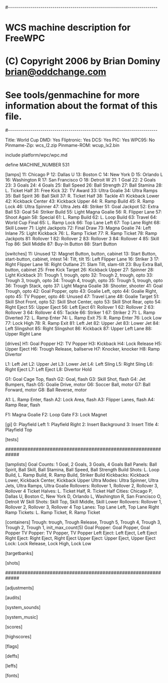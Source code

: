 #--------------------------------------------------------------------------
# WCS machine description for FreeWPC
# (C) Copyright 2006 by Brian Dominy <brian@oddchange.com>
#
# See tools/genmachine for more information about the format of this file.
#--------------------------------------------------------------------------

Title: World Cup
DMD: Yes
Fliptronic: Yes
DCS: Yes
PIC: Yes
WPC95: No
Pinmame-Zip: wcs_l2.zip
Pinmame-ROM: wcup_lx2.bin

include platform/wpc/wpc.md

define MACHINE_NUMBER 531

[lamps]
11: Chicago P
12: Dallas U
13: Boston C
14: New York D
15: Orlando L
16: Washington R
17: San Francisco O
18: Detroit W
21: 1 Goal
22: 2 Goals
23: 3 Goals
24: 4 Goals
25: Ball Speed
26: Ball Strength
27: Ball Stamina
28: L. Ticket Half
31: Free Kick
32: TV Award
33: Ultra Goalie
34: Ultra Ramps
35: Ball Spirit
36: Ball Skill
37: R. Ticket Half
38: Tackle
41: Kickback Lower
42: Kickback Center
43: Kickback Upper
44: R. Ramp Build
45: R. Ramp Lock
46: Ultra Spinner
47: Ultra Jets
48: Striker
51: Goal Jackpot
52: Extra Ball
53: Goal
54: Striker Build
55: Light Magna Goalie
56: R. Flipper Lane
57: Shoot Again
58: Special
61: L. Ramp Build
62: L. Loop Build
63: Travel
64: World Cup Final
65: L. Ramp Lock
66: Top Lane Left
67: Top Lane Right
68: Skill Lower
71: Light Jackpots
72: Final Draw
73: Magna Goalie
74: Left Inlane
75: Light Kickback
76: L. Ramp Ticket
77: R. Ramp Ticket
78: Ramp Jackpots
81: Rollover 1
82: Rollover 2
83: Rollover 3
84: Rollover 4
85: Skill Top
86: Skill Middle
87: Buy-In Button
88: Start Button

[switches]
11: Unused
12: Magnet Button, button, cabinet
13: Start Button, start-button, cabinet, intest
14: Tilt, tilt
15: Left Flipper Lane
16: Striker 3
17: Right Flipper Lane
18: Right Outlane
21: Slam Tilt, slam-tilt
23: Buy Extra Ball, button, cabinet
25: Free Kick Target
26: Kickback Upper
27: Spinner
28: Light Kickback
31: Trough 1, trough, opto
32: Trough 2, trough, opto
33: Trough 3, trough, opto
34: Trough 4, trough, opto
35: Trough 5, trough, opto
36: Trough Stack, opto
37: Light Magna Goalie
38: Shooter, shooter
41: Goal Trough, opto
42: Goal Popper, opto
43: Goalie Left, opto
44: Goalie Right, opto
45: TV Popper, opto
46: Unused
47: Travel Lane
48: Goalie Target
51: Skill Shot Front, opto
52: Skill Shot Center, opto
53: Skill Shot Rear, opto
54: Right Eject
55: Upper Eject
56: Left Eject
61: Rollover 1
62: Rollover 2
63: Rollover 3
64: Rollover 4
65: Tackle
66: Striker 1
67: Striker 2
71: L. Ramp Diverted
72: L. Ramp Enter
74: L. Ramp Exit
75: R. Ramp Enter
76: Lock Low
77: Lock High
78: R. Ramp Exit
81: Left Jet
82: Upper Jet
83: Lower Jet
84: Left Slingshot
85: Right Slingshot
86: Kickback
87: Upper Left Lane
88: Upper Right Lane

[drives]
H1: Goal Popper
H2: TV Popper
H3: Kickback
H4: Lock Release
H5: Upper Eject
H6: Trough Release, ballserve
H7: Knocker, knocker
H8: Ramp Divertor

L1: Left Jet
L2: Upper Jet
L3: Lower Jet
L4: Left Sling
L5: Right Sling
L6: Right Eject
L7: Left Eject
L8: Divertor Hold

G1: Goal Cage Top, flash
G2: Goal, flash
G3: Skill Shot, flash
G4: Jet Bumpers, flash
G5: Goalie Drive, motor
G6: Soccer Ball, motor
G7: Ball Forward, motor
G8: Ball Reverse, motor

A1: L. Ramp Enter, flash
A2: Lock Area, flash
A3: Flipper Lanes, flash
A4: Ramp Rear, flash

F1: Magna Goalie
F2: Loop Gate
F3: Lock Magnet

[gi]
0: Playfield Left
1: Playfield Right
2: Insert Background
3: Insert Title
4: Playfield Top

[tests]

#############################################################

[lamplists]
Goal Counts: 1 Goal, 2 Goals, 3 Goals, 4 Goals
Ball Panels: Ball Spirit, Ball Skill, Ball Stamina, Ball Speed, Ball Strength
Build Shots: L. Loop Build, L. Ramp Build, R. Ramp Build, Striker Build
Kickbacks: Kickback Lower, Kickback Center, Kickback Upper
Ultra Modes: Ultra Spinner, Ultra Jets, Ultra Ramps, Ultra Goalie
Rollovers: Rollover 1, Rollover 2, Rollover 3, Rollover 4
Ticket Halves: L. Ticket Half, R. Ticket Half
Cities: Chicago P, Dallas U, Boston C, New York D, Orlando L, Washington R, San Francisco O, Detroit W
Skill Shots: Skill Top, Skill Middle, Skill Lower
Rollovers: Rollover 1, Rollover 2, Rollover 3, Rollover 4
Top Lanes: Top Lane Left, Top Lane Right
Ramp Tickets: L. Ramp Ticket, R. Ramp Ticket

[containers]
Trough: trough, Trough Release, Trough 5, Trough 4, Trough 3, Trough 2, Trough 1, init_max_count(5)
Goal Popper: Goal Popper, Goal Popper
TV Popper: TV Popper, TV Popper
Left Eject: Left Eject, Left Eject
Right Eject: Right Eject, Right Eject
Upper Eject: Upper Eject, Upper Eject
Lock: Lock Release, Lock High, Lock Low

[targetbanks]

[shots]

#############################################################

[adjustments]

[audits]

[system_sounds]

[system_music]

[scores]

[highscores]

[flags]

[deffs]

[leffs]

[fonts]

